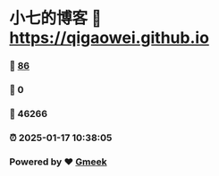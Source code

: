 # 小七的博客 :link: https://qigaowei.github.io 
### :page_facing_up: [86](https://qigaowei.github.io/tag.html) 
### :speech_balloon: 0 
### :hibiscus: 46266 
### :alarm_clock: 2025-01-17 10:38:05 
### Powered by :heart: [Gmeek](https://github.com/Meekdai/Gmeek)
